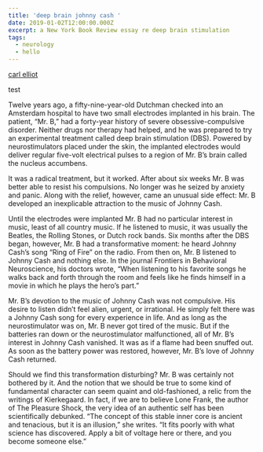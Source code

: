 ```yaml
---
title: 'deep brain johnny cash '
date: 2019-01-02T12:00:00.000Z
excerpt: a New York Book Review essay re deep brain stimulation
tags:
  - neurology
  - hello
---
```


[carl elliot](https://www.nybooks.com/articles/2019/02/07/robert-heath-deep-brain-happiness/)

test

Twelve years ago, a fifty-nine-year-old Dutchman checked into an Amsterdam hospital to have two small electrodes implanted in his brain. The patient, “Mr. B,” had a forty-year history of severe obsessive-compulsive disorder. Neither drugs nor therapy had helped, and he was prepared to try an experimental treatment called deep brain stimulation (DBS). Powered by neurostimulators placed under the skin, the implanted electrodes would deliver regular five-volt electrical pulses to a region of Mr. B’s brain called the nucleus accumbens.

It was a radical treatment, but it worked. After about six weeks Mr. B was better able to resist his compulsions. No longer was he seized by anxiety and panic. Along with the relief, however, came an unusual side effect: Mr. B developed an inexplicable attraction to the music of Johnny Cash.

Until the electrodes were implanted Mr. B had no particular interest in music, least of all country music. If he listened to music, it was usually the Beatles, the Rolling Stones, or Dutch rock bands. Six months after the DBS began, however, Mr. B had a transformative moment: he heard Johnny Cash’s song “Ring of Fire” on the radio. From then on, Mr. B listened to Johnny Cash and nothing else. In the journal Frontiers in Behavioral Neuroscience, his doctors wrote, “When listening to his favorite songs he walks back and forth through the room and feels like he finds himself in a movie in which he plays the hero’s part.”

Mr. B’s devotion to the music of Johnny Cash was not compulsive. His desire to listen didn’t feel alien, urgent, or irrational. He simply felt there was a Johnny Cash song for every experience in life. And as long as the neurostimulator was on, Mr. B never got tired of the music. But if the batteries ran down or the neurostimulator malfunctioned, all of Mr. B’s interest in Johnny Cash vanished. It was as if a flame had been snuffed out. As soon as the battery power was restored, however, Mr. B’s love of Johnny Cash returned.

Should we find this transformation disturbing? Mr. B was certainly not bothered by it. And the notion that we should be true to some kind of fundamental character can seem quaint and old-fashioned, a relic from the writings of Kierkegaard. In fact, if we are to believe Lone Frank, the author of The Pleasure Shock, the very idea of an authentic self has been scientifically debunked. “The concept of this stable inner core is ancient and tenacious, but it is an illusion,” she writes. “It fits poorly with what science has discovered. Apply a bit of voltage here or there, and you become someone else.”
